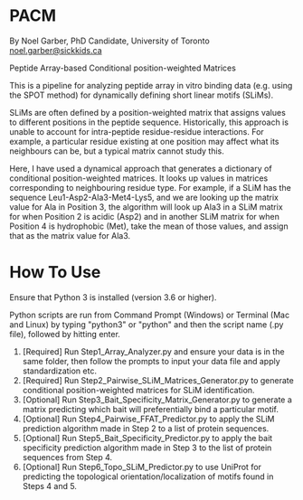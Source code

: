 # PACM
By Noel Garber, 
PhD Candidate, University of Toronto
noel.garber@sickkids.ca

Peptide Array-based Conditional position-weighted Matrices

This is a pipeline for analyzing peptide array in vitro binding data (e.g. using the SPOT method) for dynamically defining short linear motifs (SLiMs). 

SLiMs are often defined by a position-weighted matrix that assigns values to different positions in the peptide sequence. 
Historically, this approach is unable to account for intra-peptide residue-residue interactions. For example, a particular residue existing 
at one position may affect what its neighbours can be, but a typical matrix cannot study this. 

Here, I have used a dynamical approach that generates a dictionary of conditional position-weighted matrices. 
It looks up values in matrices corresponding to neighbouring residue type. 
For example, if a SLiM has the sequence Leu1-Asp2-Ala3-Met4-Lys5, and we are looking up the matrix value for Ala in Position 3, the algorithm 
will look up Ala3 in a SLiM matrix for when Position 2 is acidic (Asp2) and in another SLiM matrix for when Position 4 is hydrophobic (Met), 
take the mean of those values, and assign that as the matrix value for Ala3. 

# How To Use

Ensure that Python 3 is installed (version 3.6 or higher). 

Python scripts are run from Command Prompt (Windows) or Terminal (Mac and Linux) by typing "python3" or "python" and then the script name (.py file), followed by hitting enter. 

1. [Required] Run Step1_Array_Analyzer.py and ensure your data is in the same folder, then follow the prompts to input your data file and apply standardization etc. 
2. [Required] Run Step2_Pairwise_SLiM_Matrices_Generator.py to generate conditional position-weighted matrices for SLiM identification. 
3. [Optional] Run Step3_Bait_Specificity_Matrix_Generator.py to generate a matrix predicting which bait will preferentially bind a particular motif. 
4. [Optional] Run Step4_Pairwise_FFAT_Predictor.py to apply the SLiM prediction algorithm made in Step 2 to a list of protein sequences. 
5. [Optional] Run Step5_Bait_Specificity_Predictor.py to apply the bait specificity prediction algorithm made in Step 3 to the list of protein sequences from Step 4. 
6. [Optional] Run Step6_Topo_SLiM_Predictor.py to use UniProt for predicting the topological orientation/localization of motifs found in Steps 4 and 5. 